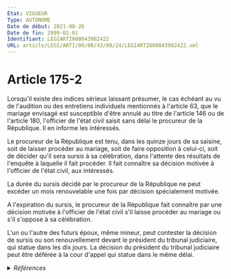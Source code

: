 ```yaml
---
État: VIGUEUR
Type: AUTONOME
Date de début: 2021-08-26
Date de fin: 2999-01-01
Identifiant: LEGIARTI000043982422
URL: article/LEGI/ARTI/00/00/43/98/24/LEGIARTI000043982422.xml
---
```


<h1>Article 175-2</h1>

Lorsqu'il existe des indices sérieux laissant présumer, le cas échéant au vu de
l'audition ou des entretiens individuels mentionnés à l'article 63, que le
mariage envisagé est susceptible d'être annulé au titre de l'article 146 ou de
l'article 180, l'officier de l'état civil saisit sans délai le procureur de la
République. Il en informe les intéressés.<br />

Le procureur de la République est tenu, dans les quinze jours de sa saisine,
soit de laisser procéder au mariage, soit de faire opposition à celui-ci, soit
de décider qu'il sera sursis à sa célébration, dans l'attente des résultats de
l'enquête à laquelle il fait procéder. Il fait connaître sa décision motivée à
l'officier de l'état civil, aux intéressés.<br />

La durée du sursis décidé par le procureur de la République ne peut excéder un
mois renouvelable une fois par décision spécialement motivée.<br />

A l'expiration du sursis, le procureur de la République fait connaître par une
décision motivée à l'officier de l'état civil s'il laisse procéder au mariage ou
s'il s'oppose à sa célébration.<br />

L'un ou l'autre des futurs époux, même mineur, peut contester la décision de
sursis ou son renouvellement devant le président du tribunal judiciaire, qui
statue dans les dix jours. La décision du président du tribunal judiciaire peut
être déférée à la cour d'appel qui statue dans le même délai.


<details>
  <summary><em>Références</em></summary>

  <h2>Articles faisant référence à l'article</h2>
  
  <ul>
    <li>
      <a href="https://legal.tricoteuses.fr//redirection/LEGIARTI000043968753?vers=git&vers=legifrance">LOI n° 2021-1109 du 24 août 2021 confortant le respect des principes de la République - article 35 ENTIEREMENT_MODIF</a> MODIFIE source
    </li>
    <li>
      <a href="https://legal.tricoteuses.fr//redirection/LEGIARTI000043982427?vers=git&vers=legifrance">Code civil - article 63 AUTONOME VIGUEUR, en vigueur depuis le 2021-08-26</a> CITATION cible
    </li>
    <li>
      <a href="https://legal.tricoteuses.fr//redirection/LEGIARTI000006421065?vers=git&vers=legifrance">Code civil - article 63 AUTONOME MODIFIE, en vigueur du 2003-11-27 au 2006-04-05</a> CITATION cible
    </li>
    <li>
      <a href="https://legal.tricoteuses.fr//redirection/LEGIARTI000017841367?vers=git&vers=legifrance">Code civil - article 63 AUTONOME MODIFIE, en vigueur du 2007-12-22 au 2019-03-25</a> CITATION cible
    </li>
    <li>
      <a href="https://legal.tricoteuses.fr//redirection/LEGIARTI000006421064?vers=git&vers=legifrance">Code civil - article 63 AUTONOME MODIFIE, en vigueur du 2002-01-01 au 2003-11-27</a> CITATION cible
    </li>
    <li>
      <a href="https://legal.tricoteuses.fr//redirection/LEGIARTI000006422425?vers=git&vers=legifrance">Code civil - article 180 AUTONOME MODIFIE, en vigueur du 1976-07-01 au 2006-04-05</a> CITATION cible
    </li>
    <li>
      <a href="https://legal.tricoteuses.fr//redirection/LEGIARTI000006421067?vers=git&vers=legifrance">Code civil - article 63 AUTONOME MODIFIE, en vigueur du 2007-03-01 au 2007-12-22</a> CITATION cible
    </li>
    <li>
      <a href="https://legal.tricoteuses.fr//redirection/LEGIARTI000006421066?vers=git&vers=legifrance">Code civil - article 63 AUTONOME MODIFIE, en vigueur du 2006-04-05 au 2007-03-01</a> CITATION cible
    </li>
    <li>
      <a href="https://legal.tricoteuses.fr//redirection/LEGIARTI000006421063?vers=git&vers=legifrance">Code civil - article 63 AUTONOME MODIFIE, en vigueur du 1956-08-07 au 2002-01-01</a> CITATION cible
    </li>
    <li>
      <a href="https://legal.tricoteuses.fr//redirection/LEGIARTI000038310530?vers=git&vers=legifrance">Code civil - article 63 AUTONOME MODIFIE, en vigueur du 2019-03-25 au 2020-01-01</a> CITATION cible
    </li>
    <li>
      <a href="https://legal.tricoteuses.fr//redirection/LEGIARTI000039368627?vers=git&vers=legifrance">Code civil - article 63 AUTONOME MODIFIE, en vigueur du 2020-01-01 au 2021-08-26</a> CITATION cible
    </li>
    <li>
      <a href="https://legal.tricoteuses.fr//redirection/LEGIARTI000006421979?vers=git&vers=legifrance">Code civil - article 146 AUTONOME VIGUEUR, en vigueur depuis le 1804-03-21</a> CITATION cible
    </li>
    <li>
      <a href="https://legal.tricoteuses.fr//redirection/LEGIARTI000006422426?vers=git&vers=legifrance">Code civil - article 180 AUTONOME VIGUEUR, en vigueur depuis le 2006-04-05</a> CITATION cible
    </li>
  </ul>
  
  <h2>Références faites par l'article</h2>
  
  <ul>
    <li>
      2021-08-24 MODIFIE cible <a href="https://legal.tricoteuses.fr//redirection/LEGIARTI000043968753?vers=git&vers=legifrance">LOI n° 2021-1109 du 24 août 2021 confortant le respect des principes de la République - article 35 ENTIEREMENT_MODIF</a>
    </li>
    <li>
      2999-01-01 CITATION source <a href="https://legal.tricoteuses.fr//redirection/LEGIARTI000006421979?vers=git&vers=legifrance">Code civil - article 146 AUTONOME VIGUEUR, en vigueur depuis le 1804-03-21</a>
    </li>
    <li>
      2999-01-01 CITATION source <a href="https://legal.tricoteuses.fr//redirection/LEGIARTI000006422425?vers=git&vers=legifrance">Code civil - article 180 AUTONOME MODIFIE, en vigueur du 1976-07-01 au 2006-04-05</a>
    </li>
    <li>
      2999-01-01 CITATION source <a href="https://legal.tricoteuses.fr//redirection/LEGIARTI000006421063?vers=git&vers=legifrance">Code civil - article 63 AUTONOME MODIFIE, en vigueur du 1956-08-07 au 2002-01-01</a>
    </li>
  </ul>
</details>
